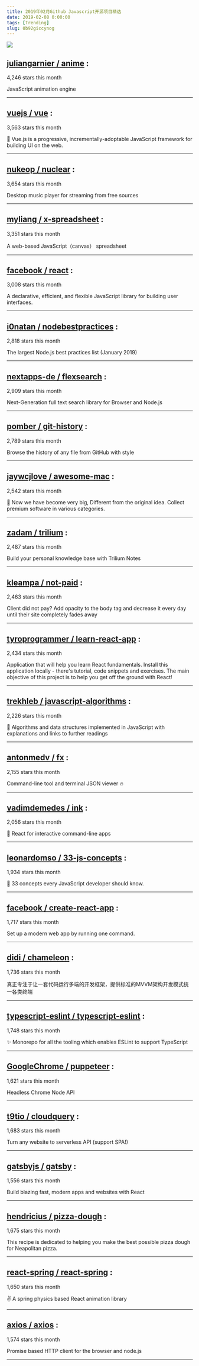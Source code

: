```yaml
---
title: 2019年02月Github Javascript开源项目精选 
date: 2019-02-08 0:00:00
tags: [Trending]
slug: 0b92giccynog
---
```

![](https://static.alili.tech/images/github_41.png)
##   [juliangarnier / anime](https://github.com/juliangarnier/anime) : 
 
4,246 stars this month

JavaScript animation engine 

---
##   [vuejs / vue](https://github.com/vuejs/vue) : 
 
3,563 stars this month

🖖 Vue.js is a progressive, incrementally-adoptable JavaScript framework for building UI on the web. 

---
##   [nukeop / nuclear](https://github.com/nukeop/nuclear) : 
 
3,654 stars this month

Desktop music player for streaming from free sources 

---
##   [myliang / x-spreadsheet](https://github.com/myliang/x-spreadsheet) : 
 
3,351 stars this month

A web-based JavaScript（canvas） spreadsheet 

---
##   [facebook / react](https://github.com/facebook/react) : 
 
3,008 stars this month

A declarative, efficient, and flexible JavaScript library for building user interfaces. 

---
##   [i0natan / nodebestpractices](https://github.com/i0natan/nodebestpractices) : 
 
2,818 stars this month

The largest Node.js best practices list (January 2019) 

---
##   [nextapps-de / flexsearch](https://github.com/nextapps-de/flexsearch) : 
 
2,909 stars this month

Next-Generation full text search library for Browser and Node.js 

---
##   [pomber / git-history](https://github.com/pomber/git-history) : 
 
2,789 stars this month

Browse the history of any file from GitHub with style 

---
##   [jaywcjlove / awesome-mac](https://github.com/jaywcjlove/awesome-mac) : 
 
2,542 stars this month

 Now we have become very big, Different from the original idea. Collect premium software in various categories. 

---
##   [zadam / trilium](https://github.com/zadam/trilium) : 
 
2,487 stars this month

Build your personal knowledge base with Trilium Notes 

---
##   [kleampa / not-paid](https://github.com/kleampa/not-paid) : 
 
2,463 stars this month

Client did not pay? Add opacity to the body tag and decrease it every day until their site completely fades away 

---
##   [tyroprogrammer / learn-react-app](https://github.com/tyroprogrammer/learn-react-app) : 
 
2,434 stars this month

Application that will help you learn React fundamentals. Install this application locally - there's tutorial, code snippets and exercises. The main objective of this project is to help you get off the ground with React! 

---
##   [trekhleb / javascript-algorithms](https://github.com/trekhleb/javascript-algorithms) : 
 
2,226 stars this month

📝 Algorithms and data structures implemented in JavaScript with explanations and links to further readings 

---
##   [antonmedv / fx](https://github.com/antonmedv/fx) : 
 
2,155 stars this month

Command-line tool and terminal JSON viewer 🔥 

---
##   [vadimdemedes / ink](https://github.com/vadimdemedes/ink) : 
 
2,056 stars this month

🌈 React for interactive command-line apps 

---
##   [leonardomso / 33-js-concepts](https://github.com/leonardomso/33-js-concepts) : 
 
1,934 stars this month

📜 33 concepts every JavaScript developer should know. 

---
##   [facebook / create-react-app](https://github.com/facebook/create-react-app) : 
 
1,717 stars this month

Set up a modern web app by running one command. 

---
##   [didi / chameleon](https://github.com/didi/chameleon) : 
 
1,736 stars this month

真正专注于让一套代码运行多端的开发框架，提供标准的MVVM架构开发模式统一各类终端 

---
##   [typescript-eslint / typescript-eslint](https://github.com/typescript-eslint/typescript-eslint) : 
 
1,748 stars this month

✨ Monorepo for all the tooling which enables ESLint to support TypeScript 

---
##   [GoogleChrome / puppeteer](https://github.com/GoogleChrome/puppeteer) : 
 
1,621 stars this month

Headless Chrome Node API 

---
##   [t9tio / cloudquery](https://github.com/t9tio/cloudquery) : 
 
1,683 stars this month

Turn any website to serverless API (support SPA!) 

---
##   [gatsbyjs / gatsby](https://github.com/gatsbyjs/gatsby) : 
 
1,556 stars this month

Build blazing fast, modern apps and websites with React 

---
##   [hendricius / pizza-dough](https://github.com/hendricius/pizza-dough) : 
 
1,675 stars this month

This recipe is dedicated to helping you make the best possible pizza dough for Neapolitan pizza. 

---
##   [react-spring / react-spring](https://github.com/react-spring/react-spring) : 
 
1,650 stars this month

✌️ A spring physics based React animation library 

---
##   [axios / axios](https://github.com/axios/axios) : 
 
1,574 stars this month

Promise based HTTP client for the browser and node.js 

---

